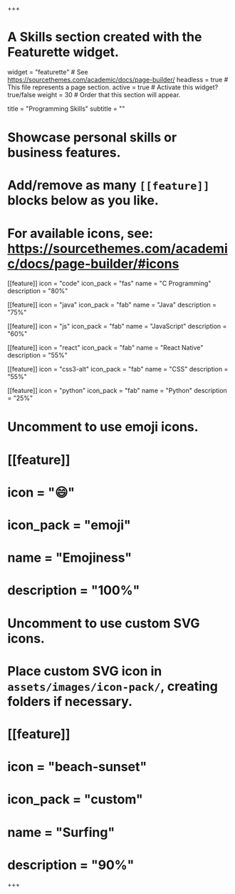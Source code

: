 +++
# A Skills section created with the Featurette widget.
widget = "featurette"  # See https://sourcethemes.com/academic/docs/page-builder/
headless = true  # This file represents a page section.
active = true  # Activate this widget? true/false
weight = 30  # Order that this section will appear.

title = "Programming Skills"
subtitle = ""

# Showcase personal skills or business features.
# 
# Add/remove as many `[[feature]]` blocks below as you like.
# 
# For available icons, see: https://sourcethemes.com/academic/docs/page-builder/#icons


[[feature]]
  icon = "code"
  icon_pack = "fas"
  name = "C Programming"
  description = "80%"

[[feature]]
icon = "java"
icon_pack = "fab"
name = "Java"
description = "75%"

[[feature]]
icon = "js"
icon_pack = "fab"
name = "JavaScript"
description = "60%"

[[feature]]
icon = "react"
icon_pack = "fab"
name = "React Native"
description = "55%"

[[feature]]
icon = "css3-alt"
icon_pack = "fab"
name = "CSS"
description = "55%"

[[feature]]
icon = "python"
icon_pack = "fab"
name = "Python"
description = "25%"

# Uncomment to use emoji icons.
# [[feature]]
#  icon = ":smile:"
#  icon_pack = "emoji"
#  name = "Emojiness"
#  description = "100%"  

# Uncomment to use custom SVG icons.
# Place custom SVG icon in `assets/images/icon-pack/`, creating folders if necessary.
# [[feature]]
#  icon = "beach-sunset"
#  icon_pack = "custom"
#  name = "Surfing"
#  description = "90%"

+++
